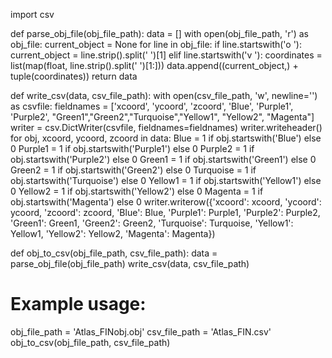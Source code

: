import csv

def parse_obj_file(obj_file_path):
    data = []
    with open(obj_file_path, 'r') as obj_file:
        current_object = None
        for line in obj_file:
            if line.startswith('o '):
                current_object = line.strip().split(' ')[1]
            elif line.startswith('v '):
                coordinates = list(map(float, line.strip().split(' ')[1:]))
                data.append((current_object,) + tuple(coordinates))
    return data

def write_csv(data, csv_file_path):
    with open(csv_file_path, 'w', newline='') as csvfile:
        fieldnames = ['xcoord', 'ycoord', 'zcoord', 'Blue', 'Purple1', 'Purple2', "Green1","Green2","Turquoise","Yellow1", "Yellow2", "Magenta"]
        writer = csv.DictWriter(csvfile, fieldnames=fieldnames)
        writer.writeheader()
        for obj, xcoord, ycoord, zcoord in data:
            Blue = 1 if obj.startswith('Blue') else 0
            Purple1 = 1 if obj.startswith('Purple1') else 0
            Purple2 = 1 if obj.startswith('Purple2') else 0
            Green1 = 1 if obj.startswith('Green1') else 0
            Green2 = 1 if obj.startswith('Green2') else 0
            Turquoise = 1 if obj.startswith('Turquoise') else 0
            Yellow1 = 1 if obj.startswith('Yellow1') else 0
            Yellow2 = 1 if obj.startswith('Yellow2') else 0
            Magenta = 1 if obj.startswith('Magenta') else 0
            writer.writerow({'xcoord': xcoord, 'ycoord': ycoord, 'zcoord': zcoord, 'Blue': Blue, 'Purple1': Purple1, 'Purple2': Purple2, 'Green1': Green1, 'Green2': Green2, 'Turquoise': Turquoise, 'Yellow1': Yellow1, 'Yellow2': Yellow2, 'Magenta': Magenta})

def obj_to_csv(obj_file_path, csv_file_path):
    data = parse_obj_file(obj_file_path)
    write_csv(data, csv_file_path)

# Example usage:
obj_file_path = 'Atlas_FINobj.obj'
csv_file_path = 'Atlas_FIN.csv'
obj_to_csv(obj_file_path, csv_file_path)
